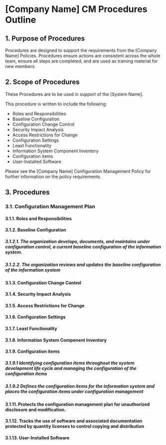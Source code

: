 # [Company Name] CM Procedures Outline
## 1. Purpose of Procedures
Procedures are designed to support the requirements from the [Company Name] Policies.  Procedures ensure actions are consistent across the whole team, ensure all steps are completed, and are used as training material for new members.

## 2. Scope of Procedures
These Procedures are to be used in support of the [System Name].

This procedure is written to include the following:
* Roles and Responsibilities
* Baseline Configuration
* Configuration Change Control
* Security Impact Analysis
* Access Restrictions for Change
* Configuration Settings
* Least Functionality
* Information System Component Inventory
* Configuration items
* User-Installed Software

Please see the [Company Name] Configuration Management Policy for further information on the policy requirements.

## 3. Procedures
### 3.1.	Configuration Management Plan
#### 3.1.1.	Roles and Responsibilities
#### 3.1.2.	Baseline Configuration
##### 3.1.2.1.	The organization develops, documents, and maintains under configuration control, a current baseline configuration of the information system.
##### 3.1.2.2.	The organization reviews and updates the baseline configuration of the information system
#### 3.1.3.	Configuration Change Control
#### 3.1.4.	Security Impact Analysis
#### 3.1.5.	Access Restrictions for Change
#### 3.1.6.	Configuration Settings
#### 3.1.7.	Least Functionality
#### 3.1.8.	Information System Component Inventory
#### 3.1.9.	Configuration items
##### 3.1.9.1 Identifying configuration items throughout the system development life cycle and managing the configuration of the configuration items
##### 3.1.9.2 Defines the configuration items for the information system and places the configuration items under configuration management
#### 3.1.11.	Protects the configuration management plan for unauthorized disclosure and modification.
#### 3.1.12.	Tracks the use of software and associated documentation protected by quantity licenses to control copying and distribution
#### 3.1.13.	User-Installed Software
